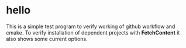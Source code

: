 # hello
This is a simple test program to verify working of github workflow and cmake. To verify installation of dependent projects with **FetchContent** it also shows some current options.
